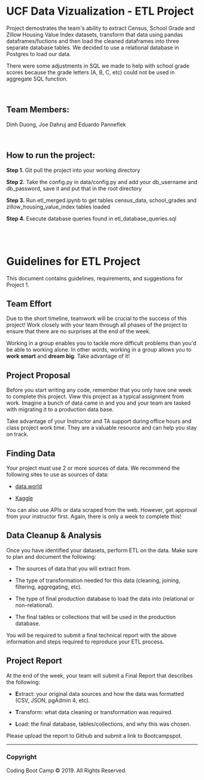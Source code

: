 <H1>UCF Data Vizualization - ETL Project</H1>

<p>Project demostrates the team's ability to extract Census, School Grade and Zillow Housing Value Index datasets, transform that data using pandas dataframes/fuctions and then load the cleaned dataframes into three separate database tables. We decided to use a relational database in Postgres to load our data.</p>
<p>There were some adjustments in SQL we made to help with school grade scores because the grade letters (A, B, C, etc) could not be used in aggregate SQL function.</p>

<br>
<H2>Team Members:</H2>
	<p>Dinh Duong, Joe Dahruj and Eduardo Panneflek</p>

<br>

<H2>How to run the project:</H2>
  <p><b>Step 1.</b> Git pull the project into your working directory</p>
  <p><b>Step 2.</b> Take the config.py in data/config.py and add your db_username and db_password, save it and put that in the root directory</p>
  <p><b>Step 3.</b> Run etl_merged.ipynb to get tables census_data, school_grades and zillow_housing_value_index tables loaded</p>
  <p><b>Step 4.</b> Execute database queries found in etl_database_queries.sql</p>


<br>
<br>


# Guidelines for ETL Project

This document contains guidelines, requirements, and suggestions for Project 1.

## Team Effort

Due to the short timeline, teamwork will be crucial to the success of this project! Work closely with your team through all phases of the project to ensure that there are no surprises at the end of the week.

Working in a group enables you to tackle more difficult problems than you'd be able to working alone. In other words, working in a group allows you to **work smart** and **dream big**. Take advantage of it!

## Project Proposal

Before you start writing any code, remember that you only have one week to complete this project. View this project as a typical assignment from work. Imagine a bunch of data came in and you and your team are tasked with migrating it to a production data base.

Take advantage of your Instructor and TA support during office hours and class project work time. They are a valuable resource and can help you stay on track.

## Finding Data

Your project must use 2 or more sources of data. We recommend the following sites to use as sources of data:

* [data.world](https://data.world/)

* [Kaggle](https://www.kaggle.com/)

You can also use APIs or data scraped from the web. However, get approval from your instructor first. Again, there is only a week to complete this!

## Data Cleanup & Analysis

Once you have identified your datasets, perform ETL on the data. Make sure to plan and document the following:

* The sources of data that you will extract from.

* The type of transformation needed for this data (cleaning, joining, filtering, aggregating, etc).

* The type of final production database to load the data into (relational or non-relational).

* The final tables or collections that will be used in the production database.

You will be required to submit a final technical report with the above information and steps required to reproduce your ETL process.

## Project Report

At the end of the week, your team will submit a Final Report that describes the following:

* **E**xtract: your original data sources and how the data was formatted (CSV, JSON, pgAdmin 4, etc).

* **T**ransform: what data cleaning or transformation was required.

* **L**oad: the final database, tables/collections, and why this was chosen.

Please upload the report to Github and submit a link to Bootcampspot.

- - -

### Copyright

Coding Boot Camp © 2019. All Rights Reserved.
